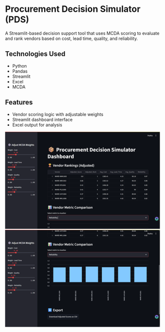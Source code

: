# Procurement Decision Simulator (PDS)

A Streamlit-based decision support tool that uses MCDA scoring to evaluate and rank vendors based on cost, lead time, quality, and reliability.

## Technologies Used
- Python
- Pandas
- Streamlit
- Excel
- MCDA

## Features
- Vendor scoring logic with adjustable weights
- Streamlit dashboard interface
- Excel output for analysis


![Home](./screenshot/home.png)
![Graph](./screenshot/graph.png)
